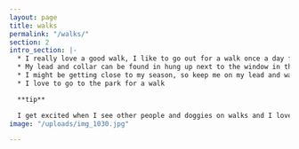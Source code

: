 ```yaml
---
layout: page
title: walks
permalink: "/walks/"
section: 2
intro_section: |-
  * I really love a good walk, I like to go out for a walk once a day for about an hour or so
  * My lead and collar can be found in hung up next to the window in the kitchen
  * I might be getting close to my season, so keep me on my lead and watch out dirty boys
  * I love to go to the park for a walk

  **tip**

  I get excited when I see other people and doggies on walks and I love to say hello. Telling me to heel with a tasty treat will help keep me from pulling
image: "/uploads/img_1030.jpg"

---
```

